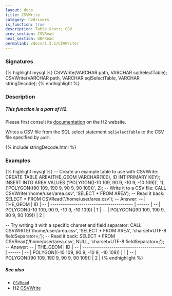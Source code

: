 ```yaml
---
layout: docs
title: CSVWrite
category: h2drivers
is_function: true
description: Table &rarr; CSV
prev_section: CSVRead
next_section: DBFRead
permalink: /docs/1.3.1/CSVWrite/
---
```


### Signatures

{% highlight mysql %}
CSVWrite(VARCHAR path, VARCHAR sqlSelectTable);
CSVWrite(VARCHAR path, VARCHAR sqlSelectTable,
         VARCHAR stringDecode);
{% endhighlight %}

### Description

<div class="note">
  <h5>This function is a part of H2.</h5>
  <p>Please first consult its
  <a href="http://www.h2database.com/html/functions.html#csvwrite"
  target="_blank">documentation</a> on the H2 website.</p>
</div>

Writes a CSV file from the SQL select statement `sqlSelectTable` to
the CSV file specified by `path`.

{% include stringDecode.html %}

### Examples

{% highlight mysql %}
-- Create an example table to use with CSVWrite:
CREATE TABLE AREA(THE_GEOM VARCHAR(100), ID INT PRIMARY KEY);
INSERT INTO AREA VALUES
    ('POLYGON((-10 109, 90 9, -10 9, -10 109))', 1),
    ('POLYGON((90 109, 190 9, 90 9, 90 109))', 2);
-- Write it to a CSV file:
CALL CSVWrite('/home/user/area.csv', 'SELECT * FROM AREA');
-- Read it back:
SELECT * FROM CSVRead('/home/user/area.csv');
-- Answer:
-- |                 THE_GEOM                 |   ID   |
-- | ---------------------------------------- | ------ |
-- | POLYGON((-10 109, 90 9, -10 9, -10 109)) |      1 |
-- | POLYGON((90 109, 190 9, 90 9,  90 109))  |      2 |

-- Try writing it with a specific charset and field separator:
CALL CSVWRITE('/home/user/area.csv',
              'SELECT * FROM AREA', 'charset=UTF-8
                                     fieldSeparator=;');
-- Read it back:
SELECT * FROM CSVRead('/home/user/area.csv',
                      NULL,
                      'charset=UTF-8 fieldSeparator=;');
-- Answer:
-- |                     THE_GEOM             |   ID   |
-- | ---------------------------------------- | ------ |
-- | POLYGON((-10 109, 90 9, -10 9, -10 109)) |      1 |
-- | POLYGON((90 109, 190 9, 90 9,  90 109))  |      2 |
{% endhighlight %}

##### See also

* [`CSVRead`](../CSVRead)
* H2 <a href="http://www.h2database.com/html/functions.html#csvwrite"
target="_blank">CSVWrite</a>
